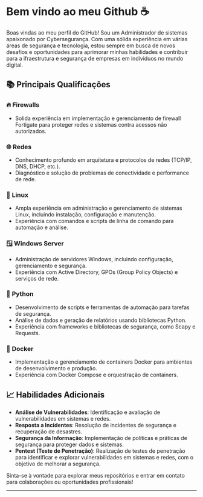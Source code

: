 # Bem vindo ao meu Github ☕

Boas vindas ao meu perfil do GitHub! Sou um Administrador de sistemas apaixonado por Cybersegurança. Com uma sólida experiência em várias áreas de segurança e tecnologia, estou sempre em busca de novos desafios e oportunidades para aprimorar minhas habilidades e contribuir para a ifraestrutura e segurança de empresas em individuos no mundo digital.

## 📚 Principais Qualificações

### 🔥 **Firewalls**
- Solida experiência em implementação e gerenciamento de firewall Fortigate para proteger redes e sistemas contra acessos não autorizados.

### 🌐 **Redes**
- Conhecimento profundo em arquitetura e protocolos de redes (TCP/IP, DNS, DHCP, etc.).
- Diagnóstico e solução de problemas de conectividade e performance de rede.

### 🐧 **Linux**
- Ampla experiência em administração e gerenciamento de sistemas Linux, incluindo instalação, configuração e manutenção.
- Experiência com comandos e scripts de linha de comando para automação e análise.
  
### 🪟 **Windows Server**
- Administração de servidores Windows, incluindo configuração, gerenciamento e segurança.
- Experiência com Active Directory, GPOs (Group Policy Objects) e serviços de rede.
  
### 🐍 **Python**
- Desenvolvimento de scripts e ferramentas de automação para tarefas de segurança.
- Análise de dados e geração de relatórios usando bibliotecas Python.
- Experiência com frameworks e bibliotecas de segurança, como Scapy e Requests.

### 🐳 **Docker**
- Implementação e gerenciamento de containers Docker para ambientes de desenvolvimento e produção.
- Experiência com Docker Compose e orquestração de containers.

## 📈 Habilidades Adicionais

- **Análise de Vulnerabilidades**: Identificação e avaliação de vulnerabilidades em sistemas e redes.
- **Resposta a Incidentes**: Resolução de incidentes de segurança e recuperação de desastres.
- **Segurança da Informação**: Implementação de políticas e práticas de segurança para proteger dados e sistemas.
- **Pentest (Teste de Penetração)**: Realização de testes de penetração para identificar e explorar vulnerabilidades em sistemas e redes, com o objetivo de melhorar a segurança. 


Sinta-se à vontade para explorar meus repositórios e entrar em contato para colaborações ou oportunidades profissionais!

---
